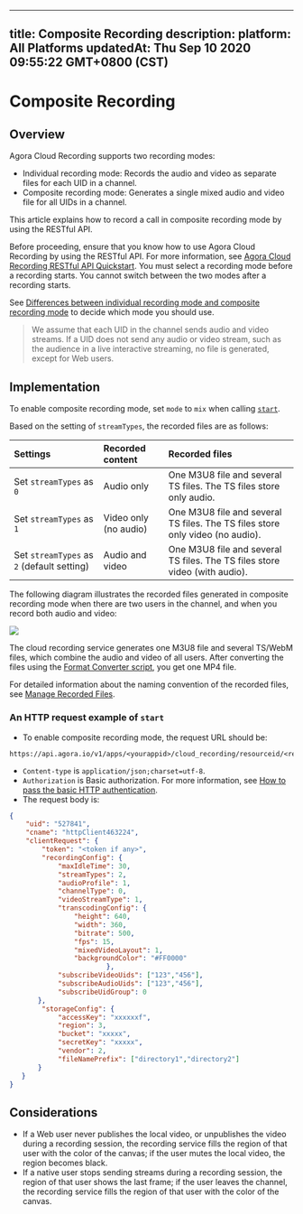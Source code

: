 
---
title: Composite Recording
description: 
platform: All Platforms
updatedAt: Thu Sep 10 2020 09:55:22 GMT+0800 (CST)
---
# Composite Recording
## Overview

Agora Cloud Recording supports two recording modes:

- Individual recording mode: Records the audio and video as separate files for each UID in a channel.
- Composite recording mode: Generates a single mixed audio and video file for all UIDs in a channel.

This article explains how to record a call in composite recording mode by using the RESTful API.

Before proceeding, ensure that you know how to use Agora Cloud Recording by using the RESTful API. For more information, see [Agora Cloud Recording RESTful API Quickstart](../../en/cloud-recording/cloud_recording_rest.md). You must select a recording mode before a recording starts. You cannot switch between the two modes after a recording starts.

See [Differences between individual recording mode and composite recording mode](https://docs.agora.io/en/faq/recording_mode) to decide which mode you should use.

> We assume that each UID in the channel sends audio and video streams. If a UID does not send any audio or video stream, such as the audience in a live interactive streaming, no file is generated, except for Web users.

## Implementation

To enable composite recording mode, set `mode` to `mix` when calling [`start`](https://docs.agora.io/en/cloud-recording/restfulapi/#/Cloud%20Recording/start).

Based on the setting of `streamTypes`, the recorded files are as follows:

| Settings                                   | Recorded content      | Recorded files                                               |
| :----------------------------------------- | :-------------------- | :----------------------------------------------------------- |
| Set `streamTypes` as `0`                   | Audio only            | One M3U8 file and several TS files. The TS files store only audio. |
| Set `streamTypes` as `1`                   | Video only (no audio) | One M3U8 file and several TS files. The TS files store only video (no audio). |
| Set `streamTypes` as `2` (default setting) | Audio and video       | One M3U8 file and several TS files. The TS files store video (with audio). |

The following diagram illustrates the recorded files generated in composite recording mode when there are two users in the channel, and when you record both audio and video:

![](https://web-cdn.agora.io/docs-files/1575011002382)

The cloud recording service generates one M3U8 file and several TS/WebM files, which combine the audio and video of all users. After converting the files using the [Format Converter script](https://docs.agora.io/en/cloud-recording/cloud_recording_convert_format?platform=All%20Platforms), you get one MP4 file.

For detailed information about the naming convention of the recorded files, see [Manage Recorded Files](../../en/cloud-recording/cloud_recording_manage_files.md).

### An HTTP request example of `start`

- To enable composite recording mode, the request URL should be: 

```
https://api.agora.io/v1/apps/<yourappid>/cloud_recording/resourceid/<resourceid>/mode/mix/start
```
- `Content-type` is `application/json;charset=utf-8`.
- `Authorization` is Basic authorization. For more information, see [How to pass the basic HTTP authentication](https://docs.agora.io/en/faq/restful_authentication).
- The request body is:
  
```json
{
    "uid": "527841",
    "cname": "httpClient463224",
    "clientRequest": {
        "token": "<token if any>",
        "recordingConfig": {
            "maxIdleTime": 30,
            "streamTypes": 2,
            "audioProfile": 1,
            "channelType": 0, 
            "videoStreamType": 1, 
            "transcodingConfig": {
                "height": 640, 
                "width": 360,
                "bitrate": 500, 
                "fps": 15, 
                "mixedVideoLayout": 1,
                "backgroundColor": "#FF0000"
						},
            "subscribeVideoUids": ["123","456"], 
            "subscribeAudioUids": ["123","456"],
            "subscribeUidGroup": 0
       }, 
        "storageConfig": {
            "accessKey": "xxxxxxf",
            "region": 3,
            "bucket": "xxxxx",
            "secretKey": "xxxxx",
            "vendor": 2,
            "fileNamePrefix": ["directory1","directory2"]
       }
   }
}
```

## Considerations

- If a Web user never publishes the local video, or unpublishes the video during a recording session, the recording service fills the region of that user with the color of the canvas; if the user mutes the local video, the region becomes black.
- If a native user stops sending streams during a recording session, the region of that user shows the last frame; if the user leaves the channel, the recording service fills the region of that user with the color of the canvas.
